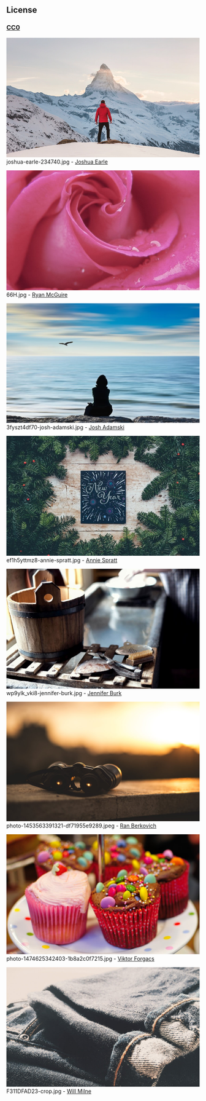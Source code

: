## License

### [CC0](https://creativecommons.org/publicdomain/zero/1.0/)

[![](./thumbs/joshua-earle-234740.jpg)](joshua-earle-234740.jpg)
joshua-earle-234740.jpg - [Joshua Earle](https://unsplash.com/photos/-87JyMb9ZfU)

[![](./thumbs/66H.jpg)](66H.jpg)
66H.jpg - [Ryan McGuire](https://stocksnap.io/photo/2961C146BF)

[![](./thumbs/3fyszt4df70-josh-adamski.jpg)](3fyszt4df70-josh-adamski.jpg)  
3fyszt4df70-josh-adamski.jpg - [Josh Adamski](https://unsplash.com/photos/3FySzt4df70)

[![](./thumbs/ef1h5yttmz8-annie-spratt.jpg)](ef1h5yttmz8-annie-spratt.jpg)  
ef1h5yttmz8-annie-spratt.jpg - [Annie Spratt](https://unsplash.com/photos/Ef1H5YTTmZ8)

[![](./thumbs/wp9ylk_vki8-jennifer-burk.jpg)](wp9ylk_vki8-jennifer-burk.jpg)  
wp9ylk_vki8-jennifer-burk.jpg - [Jennifer Burk](https://unsplash.com/photos/wP9yLk_VKI8)

[![](./thumbs/photo-1453563391321-df71955e9289.jpeg)](photo-1453563391321-df71955e9289.jpeg)  
photo-1453563391321-df71955e9289.jpeg - [Ran Berkovich](https://unsplash.com/photos/kSLNVacFehs)

[![](./thumbs/photo-1474625342403-1b8a2c0f7215.jpg)](photo-1474625342403-1b8a2c0f7215.jpg)  
photo-1474625342403-1b8a2c0f7215.jpg - [Viktor Forgacs](https://unsplash.com/photos/51AhxwkYyHo)

[![](./thumbs/F311DFAD23-crop.jpg)](F311DFAD23-crop.jpg)
F311DFAD23-crop.jpg - [Will Milne](http://snapwiresnaps.tumblr.com/post/102446134397/will-milne-willmilnecom-free)